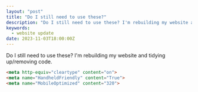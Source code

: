 ```yaml
---
layout: "post"
title: "Do I still need to use these?"
description: "Do I still need to use these? I'm rebuilding my website and tidying up/removing code"
keywords:
  - website update
date: 2023-11-03T18:00:00Z
---
```

Do I still need to use these? I'm rebuilding my website and tidying up/removing code.

```html
<meta http-equiv="cleartype" content="on">
<meta name="HandheldFriendly" content="True">
<meta name="MobileOptimized" content="320">
```
